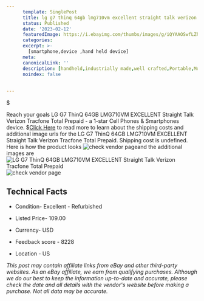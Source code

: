 ```yaml
---
      template: SinglePost
      title: lg g7 thinq 64gb lmg710vm excellent straight talk verizon tracfone total prepaid
      status: Published
      date: '2023-02-12'
      featuredImage: https://i.ebayimg.com/thumbs/images/g/iQYAAOSwfLZhsjFa/s-l225.jpg
      categories: 
      excerpt: >-
        [smartphone,device ,hand held device]
      meta:
      canonicalLink: ''
      description: [handheld,industrially made,well crafted,Portable,Mobile,Compact,Convenient,Lightweight,Maneuverable,Man-portable,Miniature,Carriable,Hand-held,Light,Holdable,Transportable,Mobile device,Pocket-sized,On-the-go,Wireless,Cordless,Compact size,Convenient size, smartphone,device ,hand held device]
      noindex: false
      
        
---
```

$

Reach your goals LG G7 ThinQ 64GB LMG710VM EXCELLENT Straight Talk Verizon Tracfone Total Prepaid - a 1-star Cell Phones & Smartphones device.
$[Click Here](https://www.ebay.com/itm/324877167727?hash=item4ba4302c6f%3Ag%3AiQYAAOSwfLZhsjFa&mkevt=1&mkcid=1&mkrid=711-53200-19255-0&campid=%253CePNCampaignId%253E&customid=%253CreferenceId%253E&toolid=10049) to read more to learn about the shipping costs and additional image urls for the LG G7 ThinQ 64GB LMG710VM EXCELLENT Straight Talk Verizon Tracfone Total Prepaid. Shipping cost is undefined. Here is how the product looks ![check vendor page](https://i.ebayimg.com/thumbs/images/g/iQYAAOSwfLZhsjFa/s-l225.jpg)and the additional images are![LG G7 ThinQ 64GB LMG710VM EXCELLENT Straight Talk Verizon Tracfone Total Prepaid](https://i.ebayimg.com/images/g/iQYAAOSwfLZhsjFa/s-l1200.jpg)![check vendor page](https://origin-galleryplus.ebayimg.com/ws/web/324877167727_2_0_1/225x225.jpg,https://origin-galleryplus.ebayimg.com/ws/web/324877167727_3_0_1/225x225.jpg,https://origin-galleryplus.ebayimg.com/ws/web/324877167727_4_0_1/225x225.jpg,https://origin-galleryplus.ebayimg.com/ws/web/324877167727_5_0_1/225x225.jpg,https://origin-galleryplus.ebayimg.com/ws/web/324877167727_6_0_1/225x225.jpg,https://origin-galleryplus.ebayimg.com/ws/web/324877167727_7_0_1/225x225.jpg,https://origin-galleryplus.ebayimg.com/ws/web/324877167727_8_0_1/225x225.jpg,https://origin-galleryplus.ebayimg.com/ws/web/324877167727_9_0_1/225x225.jpg,https://origin-galleryplus.ebayimg.com/ws/web/324877167727_10_0_1/225x225.jpg,https://origin-galleryplus.ebayimg.com/ws/web/324877167727_11_0_1/225x225.jpg,https://origin-galleryplus.ebayimg.com/ws/web/324877167727_12_0_1/225x225.jpg)



 ## Technical Facts 



     
      

 - Condition- Excellent - Refurbished 


      

 - Listed Price- 109.00 


      

 - Currency- USD 


      

 - Feedback score - 8228 


      

 - Location - US 


      
      

 *_This post may contain affiliate links from eBay and other third-party websites. As an eBay affiliate, we earn from qualifying purchases. Although we do our best to keep the information up-to-date and accurate, please check the date and all details with the vendor's website before making a purchase. Not all data may be accurate._*






